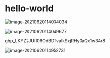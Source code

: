 # hello-world


![image-20210620114034034](C:\Users\CNALWEI\AppData\Roaming\Typora\typora-user-images\image-20210620114034034.png)

![image-20210620114049677](C:\Users\CNALWEI\AppData\Roaming\Typora\typora-user-images\image-20210620114049677.png)

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

![image-20210620114952731](C:\Users\CNALWEI\AppData\Roaming\Typora\typora-user-images\image-20210620114952731.png)